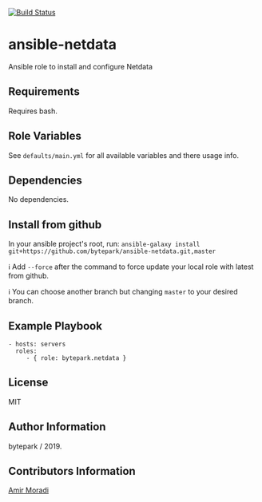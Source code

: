 [![Build Status](https://travis-ci.org/bytepark/ansible-netdata.svg?branch=master)](https://travis-ci.org/bytepark/ansible-netdata)

ansible-netdata
=========

Ansible role to install and configure Netdata

Requirements
------------

Requires bash.

Role Variables
--------------
See `defaults/main.yml` for all available variables and there usage info.

Dependencies
------------

No dependencies.


Install from github
----------------
In your ansible project's root, run:
`ansible-galaxy install git+https://github.com/bytepark/ansible-netdata.git,master`

ℹ️ Add `--force` after the command to force update your local role with latest from github.

ℹ️ You can choose another branch but changing `master` to your desired branch.


Example Playbook
----------------

    - hosts: servers
      roles:
         - { role: bytepark.netdata }

License
-------

MIT

Author Information
------------------

bytepark / 2019.

Contributors Information
------------------
[Amir Moradi](https://github.com/amirhmoradi)
